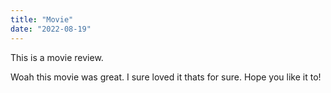 ```yaml
---
title: "Movie"
date: "2022-08-19"
---
```


This is a movie review.

Woah this movie was great. I sure loved it thats for sure. Hope you like it to!
